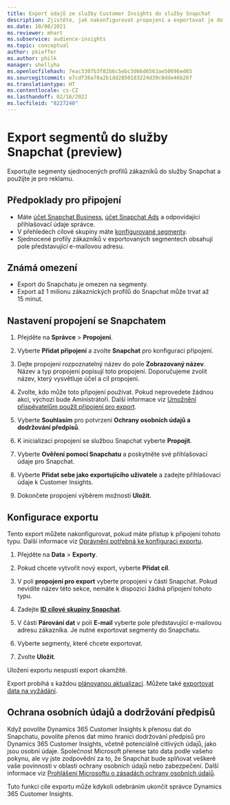 ```yaml
---
title: Export údajů ze služby Customer Insights do služby Snapchat
description: Zjistěte, jak nakonfigurovat propojení a exportovat je do služby Snapchat.
ms.date: 10/08/2021
ms.reviewer: mhart
ms.subservice: audience-insights
ms.topic: conceptual
author: pkieffer
ms.author: philk
manager: shellyha
ms.openlocfilehash: 7eac3307b3f82b6c5ebc3d66d6563ae50696ed65
ms.sourcegitcommit: e7cdf36a78a2b1dd2850183224d39c8dde46b26f
ms.translationtype: HT
ms.contentlocale: cs-CZ
ms.lasthandoff: 02/16/2022
ms.locfileid: "8227240"
---
```

# <a name="export-segments-to-snapchat-preview"></a>Export segmentů do služby Snapchat (preview)

Exportujte segmenty sjednocených profilů zákazníků do služby Snapchat a použijte je pro reklamu. 

## <a name="prerequisites-for-a-connection"></a>Předpoklady pro připojení

-   Máte [účet Snapchat Business](https://business.snapchat.com/), [účet Snapchat Ads](https://ads.snapchat.com/) a odpovídající přihlašovací údaje správce.
-   V přehledech cílové skupiny máte [konfigurované segmenty](segments.md).
-   Sjednocené profily zákazníků v exportovaných segmentech obsahují pole představující e-mailovou adresu.

## <a name="known-limitations"></a>Známá omezení

- Export do Snapchatu je omezen na segmenty.
- Export až 1 milionu zákaznických profilů do Snapchat může trvat až 15 minut. 

## <a name="set-up-connection-to-snapchat"></a>Nastavení propojení se Snapchatem

1. Přejděte na **Správce** > **Propojení**.

1. Vyberte **Přidat připojení** a zvolte **Snapchat** pro konfiguraci připojení.

1. Dejte propojení rozpoznatelný název do pole **Zobrazovaný název**. Název a typ propojení popisují toto propojení. Doporučujeme zvolit název, který vysvětluje účel a cíl propojení.

1. Zvolte, kdo může toto připojení používat. Pokud neprovedete žádnou akci, výchozí bude Aministrátoři. Další informace viz [Umožnění přispěvatelům použít připojení pro export](connections.md#allow-contributors-to-use-a-connection-for-exports).

1. Vyberte **Souhlasím** pro potvrzení **Ochrany osobních údajů a dodržování předpisů**.

1. K inicializaci propojení se službou Snapchat vyberte **Propojit**.

1. Vyberte **Ověření pomocí Snapchatu** a poskytněte své přihlašovací údaje pro Snapchat. 

1. Vyberte **Přidat sebe jako exportujícího uživatele** a zadejte přihlašovací údaje k Customer Insights.

1. Dokončete propojení výběrem možnosti **Uložit**.

## <a name="configure-an-export"></a>Konfigurace exportu

Tento export můžete nakonfigurovat, pokud máte přístup k připojení tohoto typu. Další informace viz [Oprávnění potřebná ke konfiguraci exportu](export-destinations.md#set-up-a-new-export).

1. Přejděte na **Data** > **Exporty**.

1. Pokud chcete vytvořit nový export, vyberte **Přidat cíl**.

1. V poli **propojení pro export** vyberte propojení v části Snapchat. Pokud nevidíte název této sekce, nemáte k dispozici žádná připojení tohoto typu.

1. Zadejte [**ID cílové skupiny Snapchat**](https://businesshelp.snapchat.com/s/article/custom-audiences).

1. V části **Párování dat** v poli **E-mail** vyberte pole představující e-mailovou adresu zákazníka. Je nutné exportovat segmenty do Snapchatu.

1. Vyberte segmenty, které chcete exportovat. 

1. Zvolte **Uložit**.

Uložení exportu nespustí export okamžitě.

Export probíhá s každou [plánovanou aktualizací](system.md#schedule-tab). Můžete také [exportovat data na vyžádání](export-destinations.md#run-exports-on-demand). 


## <a name="data-privacy-and-compliance"></a>Ochrana osobních údajů a dodržování předpisů

Když povolíte Dynamics 365 Customer Insights k přenosu dat do Snapchatu, povolíte přenos dat mimo hranici dodržování předpisů pro Dynamics 365 Customer Insights, včetně potenciálně citlivých údajů, jako jsou osobní údaje. Společnost Microsoft přenese tato data podle vašeho pokynu, ale vy jste zodpovědní za to, že Snapchat bude splňovat veškeré vaše povinnosti v oblasti ochrany osobních údajů nebo zabezpečení. Další informace viz [Prohlášení Microsoftu o zásadách ochrany osobních údajů](https://go.microsoft.com/fwlink/?linkid=396732).

Tuto funkci cíle exportu může kdykoli odebráním ukončit správce Dynamics 365 Customer Insights.

